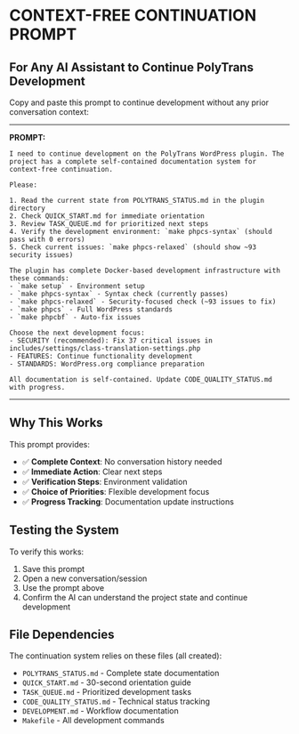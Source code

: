 # CONTEXT-FREE CONTINUATION PROMPT

## For Any AI Assistant to Continue PolyTrans Development

Copy and paste this prompt to continue development without any prior conversation context:

---

**PROMPT:**

```
I need to continue development on the PolyTrans WordPress plugin. The project has a complete self-contained documentation system for context-free continuation.

Please:

1. Read the current state from POLYTRANS_STATUS.md in the plugin directory
2. Check QUICK_START.md for immediate orientation  
3. Review TASK_QUEUE.md for prioritized next steps
4. Verify the development environment: `make phpcs-syntax` (should pass with 0 errors)
5. Check current issues: `make phpcs-relaxed` (should show ~93 security issues)

The plugin has complete Docker-based development infrastructure with these commands:
- `make setup` - Environment setup
- `make phpcs-syntax` - Syntax check (currently passes)  
- `make phpcs-relaxed` - Security-focused check (~93 issues to fix)
- `make phpcs` - Full WordPress standards
- `make phpcbf` - Auto-fix issues

Choose the next development focus:
- SECURITY (recommended): Fix 37 critical issues in includes/settings/class-translation-settings.php
- FEATURES: Continue functionality development
- STANDARDS: WordPress.org compliance preparation

All documentation is self-contained. Update CODE_QUALITY_STATUS.md with progress.
```

---

## Why This Works

This prompt provides:
- ✅ **Complete Context**: No conversation history needed
- ✅ **Immediate Action**: Clear next steps 
- ✅ **Verification Steps**: Environment validation
- ✅ **Choice of Priorities**: Flexible development focus
- ✅ **Progress Tracking**: Documentation update instructions

## Testing the System

To verify this works:
1. Save this prompt
2. Open a new conversation/session  
3. Use the prompt above
4. Confirm the AI can understand the project state and continue development

## File Dependencies

The continuation system relies on these files (all created):
- `POLYTRANS_STATUS.md` - Complete state documentation
- `QUICK_START.md` - 30-second orientation guide
- `TASK_QUEUE.md` - Prioritized development tasks
- `CODE_QUALITY_STATUS.md` - Technical status tracking
- `DEVELOPMENT.md` - Workflow documentation
- `Makefile` - All development commands
